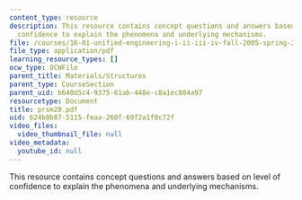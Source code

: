 ```yaml
---
content_type: resource
description: This resource contains concept questions and answers based on level of
  confidence to explain the phenomena and underlying mechanisms.
file: /courses/16-01-unified-engineering-i-ii-iii-iv-fall-2005-spring-2006/624b8b875115feaa260f69f2a1f0c72f_prsm20.pdf
file_type: application/pdf
learning_resource_types: []
ocw_type: OCWFile
parent_title: Materials/Structures
parent_type: CourseSection
parent_uid: b640d5c4-9375-61ab-448e-c8a1ec804a97
resourcetype: Document
title: prsm20.pdf
uid: 624b8b87-5115-feaa-260f-69f2a1f0c72f
video_files:
  video_thumbnail_file: null
video_metadata:
  youtube_id: null
---
```

This resource contains concept questions and answers based on level of confidence to explain the phenomena and underlying mechanisms.